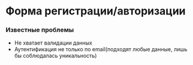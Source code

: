# Форма регистрации/авторизации

### Известные проблемы
- Не хватает валидации данных
- Аутентификация не только по email(подходят любые данные, лишь бы соблюдалась уникальность)
